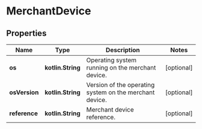 
# MerchantDevice

## Properties
Name | Type | Description | Notes
------------ | ------------- | ------------- | -------------
**os** | **kotlin.String** | Operating system running on the merchant device. |  [optional]
**osVersion** | **kotlin.String** | Version of the operating system on the merchant device. |  [optional]
**reference** | **kotlin.String** | Merchant device reference. |  [optional]



